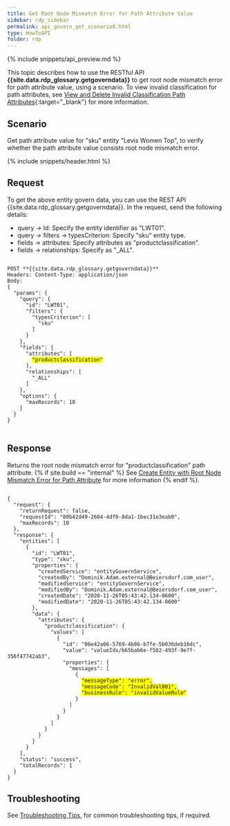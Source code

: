 ```yaml
---
title: Get Root Node Mismatch Error for Path Attribute Value
sidebar: rdp_sidebar
permalink: api_govern_get_scenario8.html
type: HowToAPI
folder: rdp
---
```


{% include snippets/api_preview.md %}

This topic describes how to use the RESTful API **{{site.data.rdp_glossary.getgoverndata}}** to get root node mismatch error for path attribute value, using a scenario. To view invalid classification for path attributes, see [View and Delete Invalid Classification Path Attributes](/{{site.data.rdp_links_version.APPU}}/dda_viu_n_del_inv_clasi_pth_attr.html){:target="_blank"} for more information.

## Scenario

Get path attribute value for "sku" entity "Levis Women Top", to verify whether the path attribute value consists root node mismatch error.

{% include snippets/header.html %}

## Request

To get the above entity govern data, you can use the REST API {{site.data.rdp_glossary.getgoverndata}}. In the request, send the following details:

* query -> Id: Specify the entity identifier as "LWT01".
* query -> filters -> typesCriterion: Specify "sku" entity type.
* fields -> attributes: Specify attributes as "productclassification".
* fields -> relationships: Specify as "_ALL".

<pre>
<code>
POST **{{site.data.rdp_glossary.getgoverndata}}**
Headers: Content-Type: application/json
Body:
{
  "params": {
    "query": {
      "id": "LWT01",
      "filters": {
        "typesCriterion": [
          "sku"
        ]
      }
    },
    "fields": {
      "attributes": [
        <span style="background-color: #FFFF00">"productclassification"</span>
      ],
      "relationships": [
        "_ALL"
      ]
    },
    "options": {
      "maxRecords": 10
    }
  }
}
</code>
</pre>

## Response

Returns the root node mismatch error for "productclassification" path attribute. 
{% if site.build == "internal" %} See [Create Entity with Root Node Mismatch Error for Path Attribute](api_app_create_path_attribute.html) for more information {% endif %}.

<pre><code>
{
  "request": {
    "returnRequest": false,
    "requestId": "80b42d49-2604-4df0-8da1-1bec31e3eab0",
    "maxRecords": 10
  },
  "response": {
    "entities": [
      {
        "id": "LWT01",
        "type": "sku",
        "properties": {
          "createdService": "entityGovernService",
          "createdBy": "Dominik.Adam.external@Beiersdorf.com_user",
          "modifiedService": "entityGovernService",
          "modifiedBy": "Dominik.Adam.external@Beiersdorf.com_user",
          "createdDate": "2020-11-26T05:43:42.134-0600",
          "modifiedDate": "2020-11-26T05:43:42.134-0600"
        },
        "data": {
          "attributes": {
            "productclassification": {
              "values": [
                {
                  "id": "06e42a66-5769-4b86-b7fe-5b036deb16dc",
                  "value": "valueIds/b65bab6e-f502-493f-9e7f-356f47742ab3",
                  "properties": {
                    "messages": [
                      {
                        <span style="background-color: #FFFF00">"messageType": "error",</span>
                        <span style="background-color: #FFFF00">"messageCode": "InvalidVal001",</span>
                        <span style="background-color: #FFFF00">"businessRule": "invalidValueRule"</span>
                      }
                    ]
                  }
                }
              ]
            }
          }
        }
      }
    ],
    "status": "success",
    "totalRecords": 1
  }
}
</code></pre>

## Troubleshooting

See [Troubleshooting Tips](api_troubleshooting_tips.html), for common troubleshooting tips, if required.